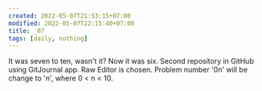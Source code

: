 ```yaml
---
created: 2022-05-07T21:53:15+07:00
modified: 2022-05-07T22:15:40+07:00
title: _07
tags: [daily, nothing]
---
```


It was seven to ten, wasn't it? Now it was six. Second repository in GitHub using GitJournal app. Raw Editor is chosen. Problem number '0n' will be change to 'n', where 0 < n < 10.

